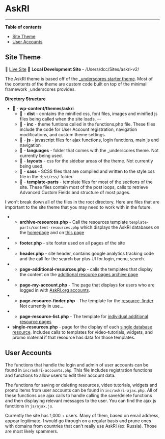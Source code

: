 # AskRI
---

**Table of contents**

* [Site Theme](#site-theme)
* [User Accounts](#user-accounts)

## Site Theme
:link: [Live Site](https://askri.org)
:open_file_folder: **Local Development Site** - /Users/dcc/Sites/askri-v2/

The AskRI theme is based off of the [_underscores starter theme](https://underscores.me/). Most of the contents of the theme are custom code built on top of the minimal framework _underscores provides.

**Directory Structure**

* :open_file_folder: - **wp-content/themes/askri**
  - :open_file_folder: - **dist** - contains the minified css, font files, images and minified js files being called when the site loads. --
  - :open_file_folder: - **inc** - theme funtions called in the functions.php file. These files include the code for User Account registration, navigation modifications, and custom theme settings.
  - :open_file_folder: - **js** - javascript files for ajax functions, login functions, main js and navigation
  - :open_file_folder: - **languages** - folder that comes with the _underscores theme. Not currently being used.
  - :open_file_folder: - **layouts** - css for the sidebar areas of the theme. Not currently being used.
  - :open_file_folder: - **sass** - SCSS files that are compiled and written to the style.css file in the `dist/css/` folder.
  - :open_file_folder: - **template-parts** - template files for most of the sections of the site. These files contain most of the post loops, calls to retrieve Advanced Custom Fields and structure of most pages.

I won't break down all of the files in the root directory. Here are files that are important to the site theme that you may need to work with in the future.

* - **archive-resources.php** - Call the resources template `template-parts/content-resources.php` which displays the AskRI databases on the [homepage](https://askri.org) and on [this page](https://www.askri.org/resources/)
* - **footer.php** - site footer used on all pages of the site
* - **header.php** - site header, contains google analytics tracking code and the call for the search bar plus UI for login, menu, search.
* - **page-additional-resources.php** - calls the templates that display the content on the [additional resource pages archive page](https://www.askri.org/additional-askri-resources/)
* - **page-my-account.php** - The page that displays for users who are logged in with [AskRI.org accounts](https://www.askri.org/my-account/).
* - **page-resource-finder.php** - The template for the [resource-finder](https://www.askri.org/resource-finder/). Not currently in use...
* - **page-resource-list.php** - The template for [individual additional resource pages](https://www.askri.org/consumer-protection/)
* **single-resources.php** - page for the display of each [single database resource](https://www.askri.org/resources/world-book/). Includes calls to templates for video-tutorials, widgets, and promo material if that resource has data for those templates.

## User Accounts

The functions that handle the login and admin of user accounts can be found in `inc/askri-accounts.php`. This file includes registration functions and functions to allow users to edit their account data.

The functions for saving or deleting resources, video tutorials, widgets and promo items from user accounts can be found in `inc/askri-ajax.php`. All of these functions use ajax calls to handle calling the save/delete functions and then displaying relevant messages to the user. You can find the ajax js functions in `js/ajax.js`.

Currently the site has 1,000 + users. Many of them, based on email address, appear legitimate. I would go through on a regular basis and prune ones with domains from countries that can't really use AskRI (ex: Russia). Those are most likely spammers.
 
